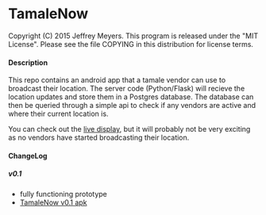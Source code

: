 # TamaleNow

Copyright (C) 2015 Jeffrey Meyers.
This program is released under the "MIT License".
Please see the file COPYING in this distribution for license terms.

#### Description

This repo contains an android app that a tamale vendor can use to broadcast their location.
The server code (Python/Flask) will recieve the location updates and store them in a Postgres database.
The database can then be queried through a simple api to check if any vendors are active
and where their current location is.

You can check out the [live display](http://meyersj.github.io/TamaleNow), but it will probably not
be very exciting as no vendors have started broadcasting their location.

#### ChangeLog

##### v0.1
+ fully functioning prototype
+ [TamaleNow v0.1 apk](https://github.com/meyersj/TamaleNow/blob/master/android/release/TamaleNow_v0.1.apk?raw=true)
